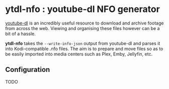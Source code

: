 # ytdl-nfo : youtube-dl NFO generator

[youtube-dl](https://github.com/ytdl-org/youtube-dl) is an incredibly useful resource to download and archive footage from across the web. Viewing and organising these files however can be a bit of a hassle.

**ytdl-nfo** takes the `--write-info-json` output from youtube-dl and parses it into Kodi-compatible .nfo files. The aim is to prepare and move files so as to be easily imported into media centers such as Plex, Emby, Jellyfin, etc. 


## Configuration
TODO
